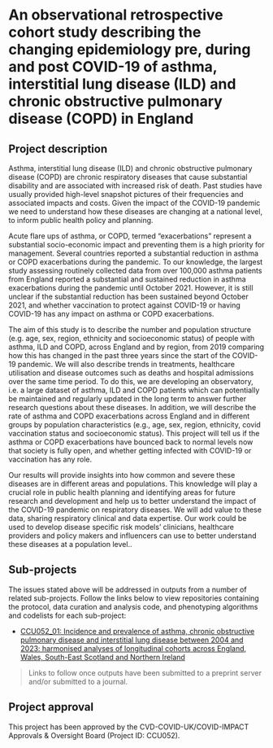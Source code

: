 # An observational retrospective cohort study describing the changing epidemiology pre, during and post COVID-19 of asthma, interstitial lung disease (ILD) and chronic obstructive pulmonary disease (COPD) in England

## Project description

Asthma, interstitial lung disease (ILD) and chronic obstructive pulmonary disease (COPD) are chronic respiratory diseases that cause substantial disability and are associated with increased risk of death. Past studies have usually provided high-level snapshot pictures of their frequencies and associated impacts and costs. Given the impact of the COVID-19 pandemic we need to understand how these diseases are changing at a national level, to inform public health policy and planning.

Acute flare ups of asthma, or COPD, termed “exacerbations” represent a substantial socio-economic impact and preventing them is a high priority for management.  Several countries reported a substantial reduction in asthma or COPD exacerbations during the pandemic. To our knowledge, the largest study assessing routinely collected data from over 100,000 asthma patients from England reported a substantial and sustained reduction in asthma exacerbations during the pandemic until October 2021. However, it is still unclear if the substantial reduction has been sustained beyond October 2021, and whether vaccination to protect against COVID-19 or having COVID-19 has any impact on asthma or COPD exacerbations.

The aim of this study is to describe the number and population structure (e.g. age, sex, region, ethnicity and socioeconomic status) of people with asthma, ILD and COPD, across England and by region, from 2019 comparing how this has changed in the past three years since the start of the COVID-19 pandemic.  We will also describe trends in treatments, healthcare utilisation and disease outcomes such as deaths and hospital admissions over the same time period. To do this, we are developing an observatory, i.e. a large dataset of asthma, ILD and COPD patients which can potentially be maintained and regularly updated in the long term to answer further research questions about these diseases. In addition, we will describe the rate of asthma and COPD exacerbations across England and in different groups by population characteristics (e.g., age, sex, region, ethnicity, covid vaccination status and socioeconomic status). This project will tell us if the asthma or COPD exacerbations have bounced back to normal levels now that society is fully open, and whether getting infected with COVID-19 or vaccination has any role.

Our results will provide insights into how common and severe these diseases are in different areas and populations. This knowledge will play a crucial role in public health planning and identifying areas for future research and development and help us to better understand the impact of the COVID-19 pandemic on respiratory diseases. We will add value to these data, sharing respiratory clinical and data expertise. Our work could be used to develop disease specific risk models’ clinicians, healthcare providers and policy makers and influencers can use to better understand these diseases at a population level..

## Sub-projects

The issues stated above will be addressed in outputs from a number of related sub-projects.  Follow the links below to view repositories containing the protocol, data curation and analysis code, and phenotyping algorithms and codelists for each sub-project:

* [CCU052_01: Incidence and prevalence of asthma, chronic obstructive pulmonary disease and interstitial lung disease between 2004 and 2023: harmonised analyses of longitudinal cohorts across England, Wales, South-East Scotland and Northern Ireland](https://github.com/BHFDSC/CCU052_01)

> Links to follow once outputs have been submitted to a preprint server and/or submitted to a journal.

## Project approval

This project has been approved by the CVD-COVID-UK/COVID-IMPACT Approvals & Oversight Board (Project ID: CCU052).
